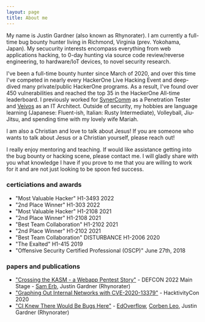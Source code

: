 ```yaml
---
layout: page
title: About me
---
```


My name is Justin Gardner (also known as Rhynorater). I am currently a full-time bug bounty hunter living in Richmond, Virginia (prev. Yokohama, Japan). My secucurity interests encompass everything from web applications hacking, to 0-day hunting via source code review/reverse engineering, to hardware/IoT devices, to novel security research. 

I've been a full-time bounty hunter since March of 2020, and over this time I've competed in nearly every HackerOne Live Hacking Event and deep-dived many private/public HackerOne programs. As a result, I've found over 450 vulnerabilities and reached the top 35 in the HackerOne All-time leaderboard. I previously worked for [SynerComm](https://synercomm.com) as a Penetration Tester and [Veivos](https://www.veivos.com) as an IT Architect. Outside of security, my hobbies are language learning (Japanese: Fluent-ish, Italian: Rusty Intermediate), Volleyball, Jiu-Jitsu, and spending time with my lovely wife Mariah. 

I am also a Christian and love to talk about Jesus! If you are someone who wants to talk about Jesus or a Christian yourself, please reach out! 

I really enjoy mentoring and teaching. If would like assistance getting into the bug bounty or hacking scene, please contact me. I will gladly share with you what knowledge I have if you prove to me that you are willing to work for it and are not just looking to be spoon fed success. 

### certiciations and awards
 - "Most Valuable Hacker" H1-3493 2022
 - "2nd Place Winner" H1-303 2022
 - "Most Valuable Hacker" H1-2108 2021
 - "2nd Place Winner" H1-2108 2021
 - "Best Team Collaboration" H1-2102 2021
 - "2nd Place Winner" H1-2102 2021
 - "Best Team Collaboration" DISTURBANCE H1-2006 2020
 - "The Exalted" H1-415 2019
 - "Offensive Security Certified Professional (OSCP)" June 27th, 2018


### papers and publications
 - ["Crossing the KASM - a Webapp Pentest Story"](https://docs.google.com/presentation/d/12uosHPJp2qwu8PXzURkhy8YqMTN-mLp9tJR6PXS9s6A/view) - DEFCON 2022 Main Stage - [Sam Erb](https://twitter.com/erbbysam), Justin Gardner (Rhynorater)
 - ["Graphing Out Internal Networks with CVE-2020-13379"](https://docs.google.com/presentation/d/1He_zFFXCuft3LsZTXbHKoDxQHNoSveZg2c2uF1HKuaw/edit) - HacktivityCon 2020
 - ["CI Knew There Would Be Bugs Here"](https://edoverflow.com/2019/ci-knew-there-would-be-bugs-here/) - [EdOverflow](https://edoverflow.com), [Corben Leo](https://www.corben.io), Justin Gardner (Rhynorater)


 


